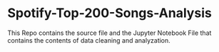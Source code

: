 # Spotify-Top-200-Songs-Analysis
This Repo contains the source file and the Jupyter Notebook  File that contains the contents of data cleaning and analyzation.
